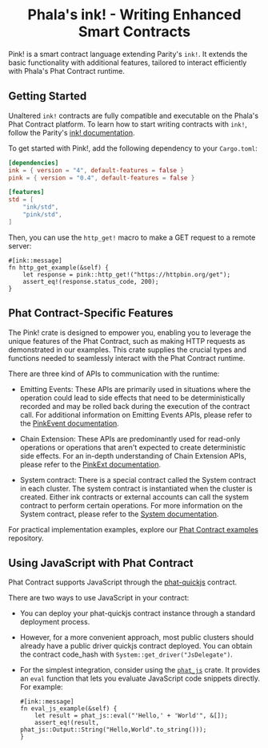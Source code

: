 <h1 align="center">Phala's ink! - Writing Enhanced Smart Contracts</h1>

Pink! is a smart contract language extending Parity's `ink!`. It extends the basic functionality with additional features, tailored to interact efficiently with Phala's Phat Contract runtime.

## Getting Started

Unaltered `ink!` contracts are fully compatible and executable on the Phala's Phat Contract platform. To learn how to start writing contracts with `ink!`, follow the Parity's [ink! documentation](https://paritytech.github.io/ink-docs/).

To get started with Pink!, add the following dependency to your `Cargo.toml`:

```toml
[dependencies]
ink = { version = "4", default-features = false }
pink = { version = "0.4", default-features = false }

[features]
std = [
    "ink/std",
    "pink/std",
]
```

Then, you can use the `http_get!` macro to make a GET request to a remote server:

```ignore
#[ink::message]
fn http_get_example(&self) {
    let response = pink::http_get!("https://httpbin.org/get");
    assert_eq!(response.status_code, 200);
}
```

## Phat Contract-Specific Features

The Pink! crate is designed to empower you, enabling you to leverage the unique features of the Phat Contract, such as making HTTP requests as demonstrated in our examples. This crate supplies the crucial types and functions needed to seamlessly interact with the Phat Contract runtime.

There are three kind of APIs to communication with the runtime:

-   Emitting Events:
    These APIs are primarily used in situations where the operation could lead to side effects that need to be deterministically recorded and may be rolled back during the execution of the contract call. For additional information on Emitting Events APIs, please refer to the [PinkEvent documentation](crate::PinkEvent).

-   Chain Extension:
    These APIs are predominantly used for read-only operations or operations that aren't expected to create deterministic side effects. For an in-depth understanding of Chain Extension APIs, please refer to the [PinkExt documentation](crate::chain_extension::PinkExtBackend).

-   System contract:
    There is a special contract called the System contract in each cluster. The system contract is instantiated when the cluster is created. Either ink contracts or external accounts can call the system contract to perform certain operations. For more information on the System contract, please refer to the [System documentation](crate::system::SystemForDoc).

For practical implementation examples, explore our [Phat Contract examples](https://github.com/Phala-Network/phat-contract-examples) repository.

## Using JavaScript with Phat Contract

Phat Contract supports JavaScript through the [phat-quickjs](https://github.com/Phala-Network/phat-quickjs) contract.

There are two ways to use JavaScript in your contract:

-   You can deploy your phat-quickjs contract instance through a standard deployment process.

-   However, for a more convenient approach, most public clusters should already have a public driver quickjs contract deployed. You can obtain the contract code_hash with `System::get_driver("JsDelegate")`.

-   For the simplest integration, consider using the [`phat_js`](https://docs.rs/phat_js/) crate. It provides an `eval` function that lets you evaluate JavaScript code snippets directly.
    For example:
    ```ignore
    #[ink::message]
    fn eval_js_example(&self) {
        let result = phat_js::eval("'Hello,' + 'World'", &[]);
        assert_eq!(result, phat_js::Output::String("Hello,World".to_string()));
    }
    ```
